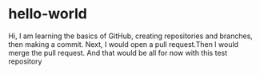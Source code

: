 # hello-world

Hi, I am learning the basics of GitHub, creating repositories and branches, then making a commit.
Next, I would open a pull request.Then I would merge the pull request.
And that would be all for now with this test repository
